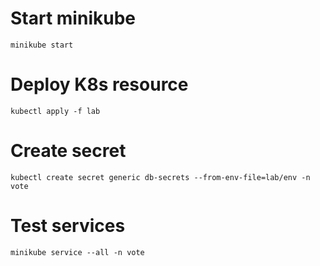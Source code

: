 # Start minikube 
```
minikube start
```

# Deploy K8s resource
```
kubectl apply -f lab
```

# Create secret
```
kubectl create secret generic db-secrets --from-env-file=lab/env -n vote
```

# Test services
```
minikube service --all -n vote
```
